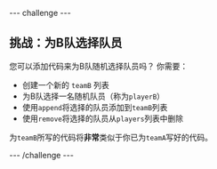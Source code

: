 --- challenge ---

## 挑战：为B队选择队员

您可以添加代码来为B队随机选择队员吗？ 你需要：

+ 创建一个新的 `teamB` 列表
+ 为B队选择一名随机队员（称为`playerB`）
+ 使用`append`将选择的队员添加到`teamB`列表
+ 使用`remove`将选择的队员从`players`列表中删除

为`teamB`所写的代码将**非常**类似于你已为`teamA`写好的代码。

--- /challenge ---